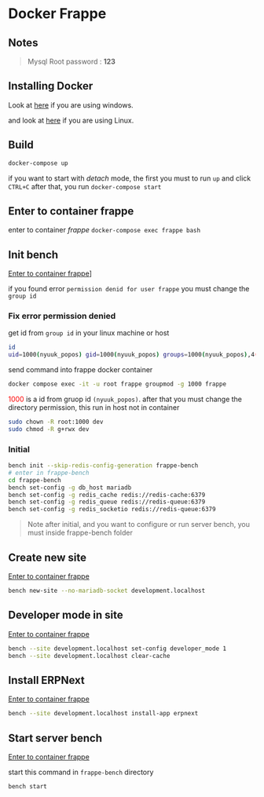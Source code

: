# Docker Frappe
## Notes
> Mysql Root password : **123**
## Installing Docker
Look at [here](https://docs.docker.com/desktop/install/windows-install/) if you are using windows.

and look at [here](https://docs.docker.com/engine/install/) if you are using Linux.
## Build
```bash
docker-compose up
```
if you want to start with _detach_ mode, the first you must to run `up` and click `CTRL+C` after that, you run `docker-compose start`
## Enter to container frappe
enter to container _frappe_ `docker-compose exec frappe bash`
## Init bench
[Enter to container frappe](#enter-to-container-frappe)]

if you found error `permission denid for user frappe` you must change the `group id`
### Fix error permission denied
get id from `group id` in your linux machine or host
```bash
id
uid=1000(nyuuk_popos) gid=1000(nyuuk_popos) groups=1000(nyuuk_popos),4(adm),27(sudo),124(lpadmin),999(docker)
```
send command into frappe docker container
```bash
docker compose exec -it -u root frappe groupmod -g 1000 frappe
```
<span style="color: red;">1000</span> is a id from gruop id `(nyuuk_popos)`. after that you must change the directory permission, this run in host not in container
```bash
sudo chown -R root:1000 dev
sudo chmod -R g+rwx dev
```
### Initial
```bash
bench init --skip-redis-config-generation frappe-bench
# enter in frappe-bench
cd frappe-bench
bench set-config -g db_host mariadb
bench set-config -g redis_cache redis://redis-cache:6379
bench set-config -g redis_queue redis://redis-queue:6379
bench set-config -g redis_socketio redis://redis-queue:6379
```
> Note after initial, and you want to configure or run server bench, you must inside frappe-bench folder
## Create new site
[Enter to container frappe](#enter-to-container-frappe)
```bash
bench new-site --no-mariadb-socket development.localhost
```
## Developer mode in site
[Enter to container frappe](#enter-to-container-frappe)
```bash
bench --site development.localhost set-config developer_mode 1
bench --site development.localhost clear-cache
```
## Install ERPNext
[Enter to container frappe](#enter-to-container-frappe)
```bash
bench --site development.localhost install-app erpnext
```
## Start server bench
[Enter to container frappe](#enter-to-container-frappe)

start this command in `frappe-bench` directory
```bash
bench start
```
